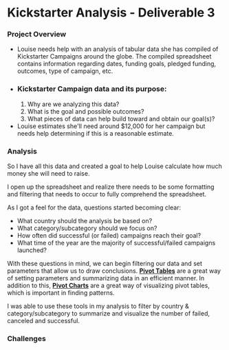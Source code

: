 # Kickstarter Analysis - Deliverable 3
###  **Project Overview**
- Louise needs help with an analysis of tabular data she has compiled of Kickstarter Campaigns around the globe. The compiled spreadsheet contains information regarding dates, funding goals, pledged funding, outcomes, type of campaign, etc.
- ### Kickstarter Campaign data and its purpose:
    1. Why are we analyzing this data?
    2. What is the goal and possible outcomes?
    3. What pieces of data can help build toward and obtain our goal(s)?
- Louise estimates she'll need around $12,000 for her campaign but needs help determining if this is a reasonable estimate.



### **Analysis**
So I have all this data and created a goal to help Louise calculate how much money she will need to raise. 

I open up the spreadsheet and realize there needs to be some formatting and filtering that needs to occur to fully comprehend the spreadsheet.

As I got a feel for the data, questions started becoming clear:
- What country should the analysis be based on?
- What category/subcategory should we focus on?
- How often did successful (or failed) campaigns reach their goal?
- What time of the year are the majority of successful/failed campaigns launched?

With these questions in mind, we can begin filtering our data and set parameters that allow us to draw conclusions. **[Pivot Tables](https://support.microsoft.com/en-us/office/create-a-pivottable-to-analyze-worksheet-data-a9a84538-bfe9-40a9-a8e9-f99134456576)** are a great way of setting parameters and summarizing data in an efficient manner. In addition to this, **[Pivot Charts](https://support.microsoft.com/en-us/office/create-a-pivotchart-c1b1e057-6990-4c38-b52b-8255538e7b1c)** are a great way of visualizing pivot tables, which is important in finding patterns.

I was able to use these tools in my analysis to filter by country & category/subcategory to summarize and visualize the number of failed, canceled and successful.
### **Challenges**